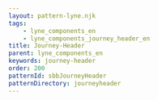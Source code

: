 ```yaml
---
layout: pattern-lyne.njk
tags: 
    - lyne_components_en
    - lyne_components_journey_header_en
title: Journey-Header
parent: lyne_components_en
keywords: journey-header
order: 200
patternId: sbbJourneyHeader
patternDirectory: journeyheader
---
```

